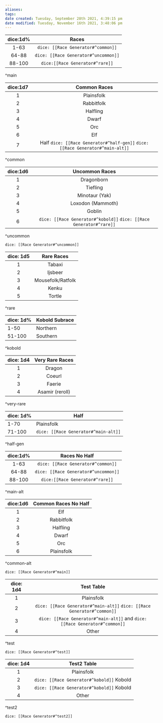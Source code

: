 ```yaml
---
aliases: 
tags: 
date created: Tuesday, September 28th 2021, 4:39:15 pm
date modified: Tuesday, November 16th 2021, 3:48:06 pm
---
```



| dice:1d% |              Races              |
|:--------:|:-------------------------------:|
|   1-63   |  `dice: [[Race Generator#^common]]`  |
|  64-88   | `dice: [[Race Generator#^uncommon]]` |
|  88-100  |   `dice:[[Race Generator#^rare]]`    |
^main




| dice:1d7 |                                 Common Races                                 |
|:--------:|:----------------------------------------------------------------------------:|
|    1     |                                  Plainsfolk                                  |
|    2     |                                  Rabbitfolk                                  |
|    3     |                                   Halfling                                   |
|    4     |                                    Dwarf                                     |
|    5     |                                     Orc                                      |
|    6     |                                     Elf                                      |
|    7     | Half `dice: [[Race Generator#^half-gen]]` `dice:[[Race Generator#^main-alt]]` |
^common


| dice:1d6 |            Uncommon Races            |
|:--------:|:------------------------------------:|
|    1     |              Dragonborn              |
|    2     |               Tiefling               |
|    3     |            Minotaur (Yak)            |
|    4     |          Loxodon (Mammoth)           |
|    5     |                Goblin                |
|    6     | `dice: [[Race Generator#^kobold]]` `dice: [[Race Generator#^rare]]` |
^uncommon

`dice: [[Race Generator#^uncommon]]`

| dice: 1d5 |    Rare Races     |
|:---------:|:-----------------:|
|     1     |      Tabaxi       |
|     2     |      Ijsbeer      |
|     3     | Mousefolk/Ratfolk |
|     4     |       Kenku       |
|     5     |      Tortle       |
^rare

| dice: 1d% | Kobold Subrace |
| -------- | -------------- |
| 1-50     | Northern       |
| 51-100   | Southern       |
^kobold


| dice: 1d4 | Very Rare Races |
|:---------:|:---------------:|
|     1     |     Dragon      |
|     2     |     Coeurl      |
|     3     |     Faerie      |
|     4     | Asamir (reroll) |
^very-rare



| dice: 1d% | Half                              |
| --------- | --------------------------------- |
| 1-70      | Plainsfolk                        |
| 71-100    | `dice: [[Race Generator#^main-alt]]` |
^half-gen

| dice:1d% |                Races No Half                 |
|:--------:|:------------------------------------:|
|   1-63   | `dice: [[Race Generator#^common]]`  |
|  64-88   | `dice: [[Race Generator#^uncommon]]` |
|  88-100  |   `dice:[[Race Generator#^rare]]`    |
^main-alt

| dice:1d6 | Common Races No Half |
|:--------:|:--------------------:|
|    1     |         Elf          |
|    2     |      Rabbitfolk      |
|    3     |       Halfling       |
|    4     |        Dwarf         |
|    5     |         Orc          |
|    6     |      Plainsfolk      |
^common-alt

`dice: [[Race Generator#^main]]`


| dice: 1d4 |                                   Test Table                                    |
|:---------:|:-------------------------------------------------------------------------------:|
|     1     |                                   Plainsfolk                                    |
|     2     | `dice: [[Race Generator#^main-alt]]` `dice: [[Race Generator#^common]]` |
|     3     | `dice: [[Race Generator#^main-alt]]` and `dice: [[Race Generator#^common]]` |
|     4     |                                      Other                                      |
^test

`dice: [[Race Generator#^test]]`

| dice: 1d4 |                Test2 Table                |
|:---------:|:-----------------------------------------:|
|     1     |                Plainsfolk                 |
|     2     | `dice: [[Race Generator#^kobold]]` Kobold |
|     3     | `dice: [[Race Generator#^kobold]]` Kobold |
|     4     |                   Other                   |
^test2



`dice: [[Race Generator#^test2]]`
